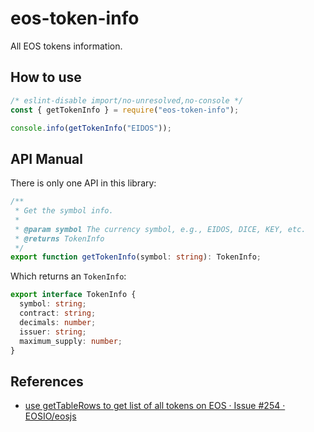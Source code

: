 # eos-token-info

All EOS tokens information.

## How to use

```javascript
/* eslint-disable import/no-unresolved,no-console */
const { getTokenInfo } = require("eos-token-info");

console.info(getTokenInfo("EIDOS"));
```

## API Manual

There is only one API in this library:

```typescript
/**
 * Get the symbol info.
 *
 * @param symbol The currency symbol, e.g., EIDOS, DICE, KEY, etc.
 * @returns TokenInfo
 */
export function getTokenInfo(symbol: string): TokenInfo;
```

Which returns an `TokenInfo`:

```typescript
export interface TokenInfo {
  symbol: string;
  contract: string;
  decimals: number;
  issuer: string;
  maximum_supply: number;
}
```

## References

- [use getTableRows to get list of all tokens on EOS · Issue #254 · EOSIO/eosjs](https://github.com/EOSIO/eosjs/issues/254)
